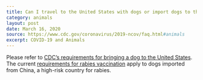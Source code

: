 ```yaml
---
title: Can I travel to the United States with dogs or import dogs to the United States during the COVID-19 outbreak?
category: animals
layout: post
date: March 16, 2020
source: https://www.cdc.gov/coronavirus/2019-ncov/faq.html#animals
excerpt: COVID-19 and Animals
---
```

 
Please refer to <a href="https://www.cdc.gov/importation/bringing-an-animal-into-the-united-states/index.html" target="_blank"> CDC’s requirements for bringing a dog to the United States</a>. The current <a href="https://www.cdc.gov/importation/bringing-an-animal-into-the-united-states/rabies-vaccine.html" target="_blank">requirements for rabies vaccination</a> apply to dogs imported from China, a high-risk country for rabies.
